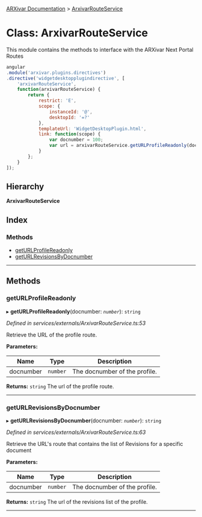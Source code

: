 [ARXivar Documentation](../README.md) > [ArxivarRouteService](../classes/arxivarrouteservice.md)

# Class: ArxivarRouteService

This module contains the methods to interface with the ARXivar Next Portal Routes

```javascript
angular
.module('arxivar.plugins.directives')
.directive('widgetdesktopplugindirective', [
    'arxivarRouteService',
    function(arxivarRouteService) {
        return {
            restrict: 'E',
            scope: {
                instanceId: '@',
                desktopId: '=?'
            },
            templateUrl: 'WidgetDesktopPlugin.html',
            link: function(scope) {
                var docnumber = 100;
                var url = arxivarRouteService.getURLProfileReadonly(docnumber);
            }
        };
    }
]);
```

## Hierarchy

**ArxivarRouteService**

## Index

### Methods

* [getURLProfileReadonly](arxivarrouteservice.md#geturlprofilereadonly)
* [getURLRevisionsByDocnumber](arxivarrouteservice.md#geturlrevisionsbydocnumber)

---

## Methods

<a id="geturlprofilereadonly"></a>

###  getURLProfileReadonly

▸ **getURLProfileReadonly**(docnumber: *`number`*): `string`

*Defined in services/externals/ArxivarRouteService.ts:53*

Retrieve the URL of the profile route.

**Parameters:**

| Name | Type | Description |
| ------ | ------ | ------ |
| docnumber | `number` |  The docnumber of the profile. |

**Returns:** `string`
The url of the profile route.

___
<a id="geturlrevisionsbydocnumber"></a>

###  getURLRevisionsByDocnumber

▸ **getURLRevisionsByDocnumber**(docnumber: *`number`*): `string`

*Defined in services/externals/ArxivarRouteService.ts:63*

Retrieve the URL's route that contains the list of Revisions for a specific document

**Parameters:**

| Name | Type | Description |
| ------ | ------ | ------ |
| docnumber | `number` |  The docnumber of the profile. |

**Returns:** `string`
The url of the revisions list of the profile.

___

